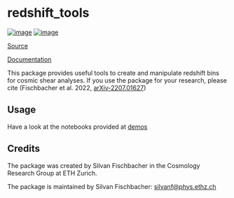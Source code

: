 redshift\_tools
===============

[![image](https://cosmo-gitlab.phys.ethz.ch/cosmo_public/redshift_tools/badges/master/pipeline.svg)](https://cosmo-gitlab.phys.ethz.ch/cosmo_public/redshift_tools)
[![image](http://img.shields.io/badge/arXiv-2207.01627-orange.svg?style=flat)](https://arxiv.org/abs/2207.01627)

[Source](https://cosmo-gitlab.phys.ethz.ch/cosmo_public/redshift_tools)

[Documentation](http://cosmo-docs.phys.ethz.ch/redshift_tools)


This package provides useful tools to create and manipulate redshift
bins for cosmic shear analyses. If you use the package for your research,
please cite (Fischbacher et al. 2022,
[arXiv-2207.01627](https://arxiv.org/abs/2207.01627))

Usage
-----

Have a look at the notebooks provided at [demos](https://cosmo-gitlab.phys.ethz.ch/cosmo_public/redshift_tools/-/tree/master/demos)

Credits
-------

The package was created by Silvan Fischbacher
in the Cosmology Research Group at ETH Zurich.

The package is maintained by Silvan Fischbacher:
silvanf@phys.ethz.ch
